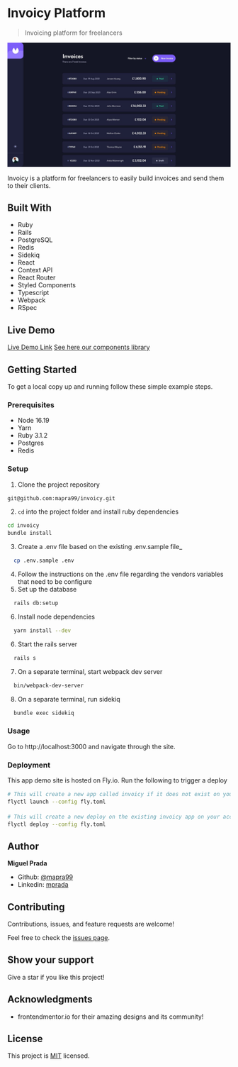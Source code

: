 # Invoicy Platform

> Invoicing platform for freelancers

![screenshot](./docs/preview.jpg)

Invoicy is a platform for freelancers to easily build invoices and send them to their clients.

## Built With

- Ruby
- Rails
- PostgreSQL
- Redis
- Sidekiq
- React
- Context API
- React Router
- Styled Components
- Typescript
- Webpack
- RSpec

## Live Demo

[Live Demo Link](https://demo.invoicy.lat/)
[See here our components library](https://invoicy-storybook.vercel.app/?path=/story/components-button--default)


## Getting Started

To get a local copy up and running follow these simple example steps.

### Prerequisites

- Node 16.19
- Yarn
- Ruby 3.1.2
- Postgres
- Redis

### Setup

1. Clone the project repository
  ```bash
  git@github.com:mapra99/invoicy.git
  ```
2. `cd` into the project folder and install ruby dependencies
  ```bash
  cd invoicy
  bundle install
  ```
3. Create a .env file based on the existing .env.sample file_
  ```bash
    cp .env.sample .env
  ```
4. Follow the instructions on the .env file regarding the vendors variables that need  to be configure
5. Set up the database
  ```bash
    rails db:setup
  ```
6. Install node dependencies
  ```bash
    yarn install --dev
  ```
6. Start the rails server
  ```bash
    rails s
  ```
7. On a separate terminal, start webpack dev server
  ```bash
    bin/webpack-dev-server
  ```
8. On a separate terminal, run sidekiq
  ```bash
    bundle exec sidekiq
  ```

### Usage
Go to http://localhost:3000 and navigate through the site.

### Deployment
This app demo site is hosted on Fly.io. Run the following to trigger a deploy
```bash
# This will create a new app called invoicy if it does not exist on your account
flyctl launch --config fly.toml

# This will create a new deploy on the existing invoicy app on your account
flyctl deploy --config fly.toml
```

## Author

**Miguel Prada**

- Github: [@mapra99](https://github.com/mapra99)
- Linkedin: [mprada](https://linkedin.com/in/mprada)

## Contributing

Contributions, issues, and feature requests are welcome!

Feel free to check the [issues page](issues/).

## Show your support

Give a star if you like this project!

## Acknowledgments

- frontendmentor.io for their amazing designs and its community!

## License

This project is [MIT](lic.url) licensed.
